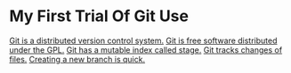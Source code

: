# My First Trial Of Git Use

<u>Git is a distributed version control system.</u>
<u>Git is free software distributed under the GPL.</u>
<u>Git has a mutable index called stage.</u>
<u>Git tracks changes of files.</u>
<u>Creating a new branch is quick.</u>